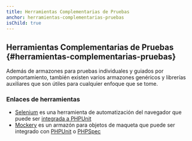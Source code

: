 ```yaml
---
title: Herramientas Complementarias de Pruebas
anchor: herramientas-complementarias-pruebas
isChild: true
---
```


## Herramientas Complementarias de Pruebas {#herramientas-complementarias-pruebas}

Además de armazones para pruebas individuales y guiados por comportamiento, también existen varios armazones genéricos y librerías auxiliares que son útiles para cualquier enfoque que se tome.

### Enlaces de herramientas

* [Selenium](http://seleniumhq.org/) es una herramienta de automatización del navegador que puede ser [integrada a PHPUnit](http://www.phpunit.de/manual/3.1/en/selenium.html)
* [Mockery](https://github.com/padraic/mockery) es un armazón para objetos de maqueta que puede ser integrado con [PHPUnit](http://phpunit.de/) o [PHPSpec](http://www.phpspec.net/)